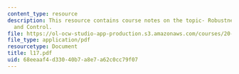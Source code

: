 ```yaml
---
content_type: resource
description: This resource contains course notes on the topic- Robustness, Fragility,
  and Control.
file: https://ol-ocw-studio-app-production.s3.amazonaws.com/courses/20-482j-foundations-of-algorithms-and-computational-techniques-in-systems-biology-spring-2006/68eeaaf4d33040b7a8e7a62c0cc79f07_l17.pdf
file_type: application/pdf
resourcetype: Document
title: l17.pdf
uid: 68eeaaf4-d330-40b7-a8e7-a62c0cc79f07
---
```

